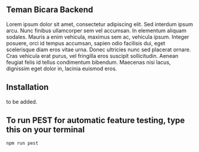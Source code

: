 ## Teman Bicara Backend
Lorem ipsum dolor sit amet, consectetur adipiscing elit. Sed interdum ipsum arcu. Nunc finibus ullamcorper sem vel accumsan. In elementum aliquam sodales. Mauris a enim vehicula, maximus sem ac, vehicula ipsum. Integer posuere, orci id tempus accumsan, sapien odio facilisis dui, eget scelerisque diam eros vitae urna. Donec ultricies nunc sed placerat ornare. Cras vehicula erat purus, vel fringilla eros suscipit sollicitudin. Aenean feugiat felis id tellus condimentum bibendum. Maecenas nisi lacus, dignissim eget dolor in, lacinia euismod eros.

## Installation
to be added.

## To run PEST for automatic feature testing, type this on your terminal
```bash
npm run pest
```
